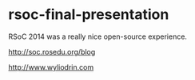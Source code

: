 rsoc-final-presentation
=======================

RSoC 2014 was a really nice open-source experience.

http://soc.rosedu.org/blog

http://www.wyliodrin.com

